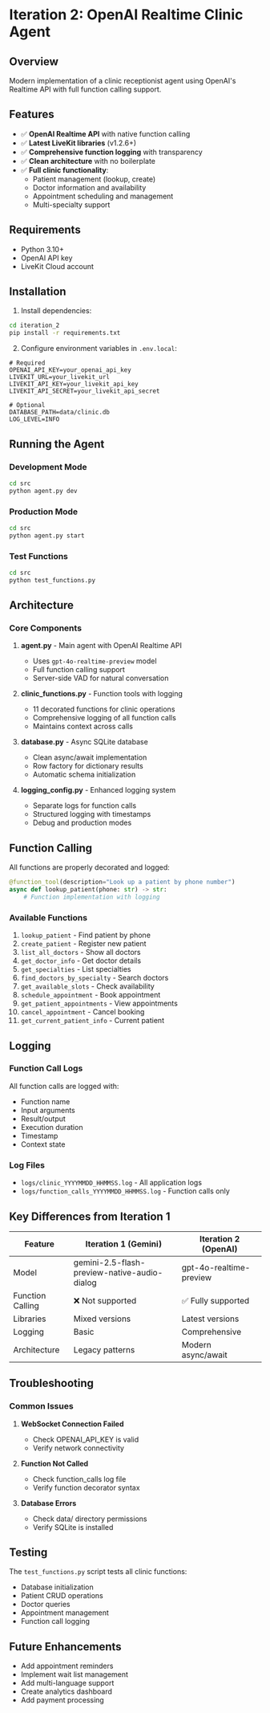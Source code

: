 # Iteration 2: OpenAI Realtime Clinic Agent

## Overview
Modern implementation of a clinic receptionist agent using OpenAI's Realtime API with full function calling support.

## Features
- ✅ **OpenAI Realtime API** with native function calling
- ✅ **Latest LiveKit libraries** (v1.2.6+)
- ✅ **Comprehensive function logging** with transparency
- ✅ **Clean architecture** with no boilerplate
- ✅ **Full clinic functionality**:
  - Patient management (lookup, create)
  - Doctor information and availability
  - Appointment scheduling and management
  - Multi-specialty support

## Requirements
- Python 3.10+
- OpenAI API key
- LiveKit Cloud account

## Installation

1. Install dependencies:
```bash
cd iteration_2
pip install -r requirements.txt
```

2. Configure environment variables in `.env.local`:
```env
# Required
OPENAI_API_KEY=your_openai_api_key
LIVEKIT_URL=your_livekit_url
LIVEKIT_API_KEY=your_livekit_api_key
LIVEKIT_API_SECRET=your_livekit_api_secret

# Optional
DATABASE_PATH=data/clinic.db
LOG_LEVEL=INFO
```

## Running the Agent

### Development Mode
```bash
cd src
python agent.py dev
```

### Production Mode
```bash
cd src
python agent.py start
```

### Test Functions
```bash
cd src
python test_functions.py
```

## Architecture

### Core Components

1. **agent.py** - Main agent with OpenAI Realtime API
   - Uses `gpt-4o-realtime-preview` model
   - Full function calling support
   - Server-side VAD for natural conversation

2. **clinic_functions.py** - Function tools with logging
   - 11 decorated functions for clinic operations
   - Comprehensive logging of all function calls
   - Maintains context across calls

3. **database.py** - Async SQLite database
   - Clean async/await implementation
   - Row factory for dictionary results
   - Automatic schema initialization

4. **logging_config.py** - Enhanced logging system
   - Separate logs for function calls
   - Structured logging with timestamps
   - Debug and production modes

## Function Calling

All functions are properly decorated and logged:

```python
@function_tool(description="Look up a patient by phone number")
async def lookup_patient(phone: str) -> str:
    # Function implementation with logging
```

### Available Functions
1. `lookup_patient` - Find patient by phone
2. `create_patient` - Register new patient
3. `list_all_doctors` - Show all doctors
4. `get_doctor_info` - Get doctor details
5. `get_specialties` - List specialties
6. `find_doctors_by_specialty` - Search doctors
7. `get_available_slots` - Check availability
8. `schedule_appointment` - Book appointment
9. `get_patient_appointments` - View appointments
10. `cancel_appointment` - Cancel booking
11. `get_current_patient_info` - Current patient

## Logging

### Function Call Logs
All function calls are logged with:
- Function name
- Input arguments
- Result/output
- Execution duration
- Timestamp
- Context state

### Log Files
- `logs/clinic_YYYYMMDD_HHMMSS.log` - All application logs
- `logs/function_calls_YYYYMMDD_HHMMSS.log` - Function calls only

## Key Differences from Iteration 1

| Feature | Iteration 1 (Gemini) | Iteration 2 (OpenAI) |
|---------|---------------------|---------------------|
| Model | gemini-2.5-flash-preview-native-audio-dialog | gpt-4o-realtime-preview |
| Function Calling | ❌ Not supported | ✅ Fully supported |
| Libraries | Mixed versions | Latest versions |
| Logging | Basic | Comprehensive |
| Architecture | Legacy patterns | Modern async/await |

## Troubleshooting

### Common Issues

1. **WebSocket Connection Failed**
   - Check OPENAI_API_KEY is valid
   - Verify network connectivity

2. **Function Not Called**
   - Check function_calls log file
   - Verify function decorator syntax

3. **Database Errors**
   - Check data/ directory permissions
   - Verify SQLite is installed

## Testing

The `test_functions.py` script tests all clinic functions:
- Database initialization
- Patient CRUD operations
- Doctor queries
- Appointment management
- Function call logging

## Future Enhancements
- Add appointment reminders
- Implement wait list management
- Add multi-language support
- Create analytics dashboard
- Add payment processing